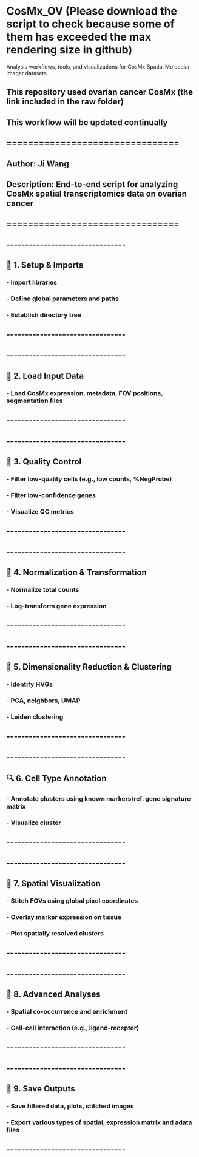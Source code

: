 # CosMx_OV (Please download the script to check because some of them has exceeded the max rendering size in github)
Analysis workflows, tools, and visualizations for CosMx Spatial Molecular Imager datasets

## This repository used ovarian cancer CosMx (the link included in the raw folder)
## This workflow will be **updated** continually

## ================================
## Author: Ji Wang
## Description: End-to-end script for analyzing CosMx spatial transcriptomics data on ovarian cancer
## ================================

## --------------------------------
## 📁 1. Setup & Imports
### - Import libraries
### - Define global parameters and paths
### - Establish directory tree
## --------------------------------

## --------------------------------
## 📂 2. Load Input Data
### - Load CosMx expression, metadata, FOV positions, segmentation files
## --------------------------------

## --------------------------------
## 🧪 3. Quality Control
### - Filter low-quality cells (e.g., low counts, %NegProbe)
### - Filter low-confidence genes
### - Visualize QC metrics
## --------------------------------

## --------------------------------
## 🧬 4. Normalization & Transformation
### - Normalize total counts 
### - Log-transform gene expression
## --------------------------------

## --------------------------------
## 🧩 5. Dimensionality Reduction & Clustering
### - Identify HVGs
### - PCA, neighbors, UMAP
### - Leiden clustering
## --------------------------------

## --------------------------------
## 🔍 6. Cell Type Annotation
### - Annotate clusters using known markers/ref. gene signature matrix
### - Visualize cluster
## --------------------------------

## --------------------------------
## 🧭 7. **Spatial Visualization**
### - Stitch FOVs using global pixel coordinates
### - Overlay marker expression on tissue
### - Plot spatially resolved clusters
## --------------------------------

## --------------------------------
## 🧪 8. **Advanced Analyses**
### - Spatial co-occurrence and enrichment
### - Cell-cell interaction (e.g., ligand-receptor)
## --------------------------------

## --------------------------------
## 💾 9. Save Outputs
### - Save filtered data, plots, stitched images
### - Export various types of spatial, expression matrix and adata files
## --------------------------------
